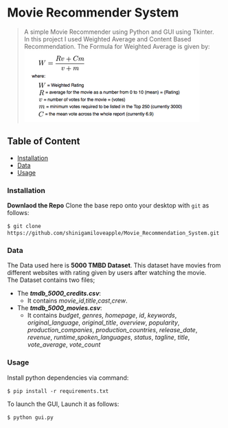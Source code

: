 # Movie Recommender System
> A simple Movie Recommender using Python and GUI using Tkinter.<br>
> In this project I used Weighted Average and Content Based Recommendation. The Formula for Weighted Average is given by:<br>
![](/formula.png)

## Table of Content
* [Installation](#Installation)
* [Data](#Data)
* [Usage](#Usage)

### Installation
**Downlaod the Repo**
Clone the base repo onto your desktop with `git` as follows:
```console
$ git clone https://github.com/shinigamiloveapple/Movie_Recommendation_System.git
```
### Data
The Data used here is **5000 TMBD Dataset**. This dataset have movies from different websites with rating given by users after watching the movie.<br>
The Dataset contains two files;
* The ***tmdb_5000_credits.csv***:
    * It contains *movie_id*,*title*,*cast*,*crew*.
* The ***tmdb_5000_movies.csv***:
    * It contains *budget*, *genres*, *homepage*, *id*, *keywords*, *original_language*, *original_title*, *overview*, *popularity*, *production_companies*,  *production_countries*, *release_date*, *revenue*, *runtime*,*spoken_languages*, *status*, *tagline*, *title*, *vote_average*, *vote_count*

### Usage
Install python dependencies via command:
```console
$ pip install -r requirements.txt
```
To launch the GUI, Launch it as follows:
```console
$ python gui.py
```
